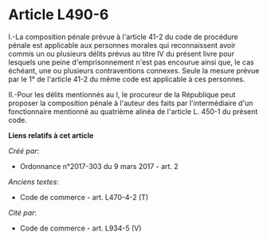 # Article L490-6

I.-La composition pénale prévue à l'article 41-2 du code de procédure pénale est applicable aux personnes morales qui
reconnaissent avoir commis un ou plusieurs délits prévus au titre IV du présent livre pour lesquels une peine
d'emprisonnement n'est pas encourue ainsi que, le cas échéant, une ou plusieurs contraventions connexes. Seule la mesure
prévue par le 1° de l'article 41-2 du même code est applicable à ces personnes. 

II.-Pour les délits mentionnés au I, le procureur de la République peut proposer la composition pénale à l'auteur des faits
par l'intermédiaire d'un fonctionnaire mentionné au quatrième alinéa de l'article L. 450-1 du présent code.

**Liens relatifs à cet article**

_Créé par_:

  - Ordonnance n°2017-303 du 9 mars 2017 - art. 2

_Anciens textes_:

  - Code de commerce - art. L470-4-2 (T)

_Cité par_:

  - Code de commerce - art. L934-5 (V)
